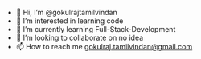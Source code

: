 - 👋 Hi, I’m @gokulrajtamilvindan
- 👀 I’m interested in learning code
- 🌱 I’m currently learning Full-Stack-Development
- 💞️ I’m looking to collaborate on no idea
- 📫 How to reach me gokulraj.tamilvindan@gmail.com

<!---
gokulrajtamilvindan/gokulrajtamilvindan is a ✨ special ✨ repository because its `README.md` (this file) appears on your GitHub profile.
You can click the Preview link to take a look at your changes.
--->
